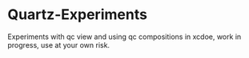 Quartz-Experiments
==================

Experiments with qc view and using qc compositions in xcdoe, work in progress, use at your own risk.
